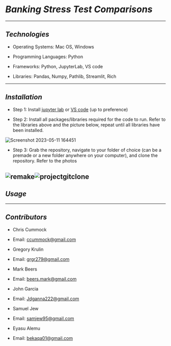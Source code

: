 # *Banking Stress Test Comparisons*
-----------------------

## *Technologies*

- Operating Systems: Mac OS, Windows

- Programming Languages: Python

- Frameworks: Python, JupyterLab, VS code

- Libraries: Pandas, Numpy, Pathlib, Streamlit, Rich
-----------------------

## *Installation*

- Step 1: Install [jupyter lab](https://jupyter.org/install) or [VS code](https://code.visualstudio.com/download) (up to preference)

- Step 2: Install all packages/libraries required for the code to run. Refer to the libraries above and the picture below, repeat until all libraries have been installed.

![Screenshot 2023-05-11 164451](https://github.com/chris2hedge/bankingstresstestproject/assets/127170402/fb5febdc-7433-423f-ac0c-f4b867723f82)

- Step 3: Grab the repository, navigate to your folder of choice (can be a premade or a new folder anywhere on your computer), and clone the repository. Refer to the photos 

![remake](https://github.com/chris2hedge/bankingstresstestproject/assets/127170402/559d1cc5-1046-494a-84ba-99c6ee45e75d)![projectgitclone](https://github.com/chris2hedge/bankingstresstestproject/assets/127170402/8a393390-fbbd-46d5-b748-0e995a4b31d6)
-----------------------

## *Usage*




-----------------------

## *Contributors*

- Chris Cummock
- Email: ccummock@gmail.com

- Gregory Krulin
- Email: grgr279@gmail.com

- Mark Beers
- Email: beers.mark@gmail.com

- John Garcia
- Email: Jdganna222@gmail.com

- Samuel Jew
- Email: samjew95@gmail.com

- Eyasu Alemu
- Email: bekaqa01@gmail.com
